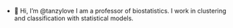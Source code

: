 - 👋 Hi, I’m @tanzylove
I am a professor of biostatistics.
I work in clustering and classification with statistical models.

<!---
tanzylove/tanzylove is a ✨ special ✨ repository because its `README.md` (this file) appears on your GitHub profile.
You can click the Preview link to take a look at your changes.
--->

